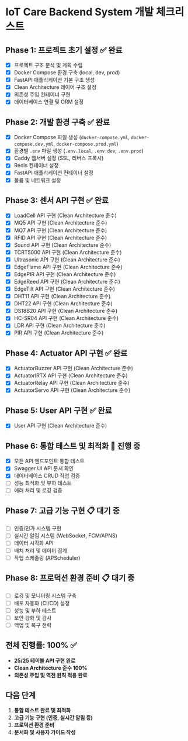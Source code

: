 # IoT Care Backend System 개발 체크리스트

## Phase 1: 프로젝트 초기 설정 ✅ 완료
- [x] 프로젝트 구조 분석 및 계획 수립
- [x] Docker Compose 환경 구축 (local, dev, prod)
- [x] FastAPI 애플리케이션 기본 구조 생성
- [x] Clean Architecture 레이어 구조 설정
- [x] 의존성 주입 컨테이너 구현
- [x] 데이터베이스 연결 및 ORM 설정

## Phase 2: 개발 환경 구축 ✅ 완료
- [x] Docker Compose 파일 생성 (`docker-compose.yml`, `docker-compose.dev.yml`, `docker-compose.prod.yml`)
- [x] 환경별 `.env` 파일 생성 (`.env.local`, `.env.dev`, `.env.prod`)
- [x] Caddy 웹서버 설정 (SSL, 리버스 프록시)
- [x] Redis 컨테이너 설정
- [x] FastAPI 애플리케이션 컨테이너 설정
- [x] 볼륨 및 네트워크 설정

## Phase 3: 센서 API 구현 ✅ 완료
- [x] LoadCell API 구현 (Clean Architecture 준수)
- [x] MQ5 API 구현 (Clean Architecture 준수)
- [x] MQ7 API 구현 (Clean Architecture 준수)
- [x] RFID API 구현 (Clean Architecture 준수)
- [x] Sound API 구현 (Clean Architecture 준수)
- [x] TCRT5000 API 구현 (Clean Architecture 준수)
- [x] Ultrasonic API 구현 (Clean Architecture 준수)
- [x] EdgeFlame API 구현 (Clean Architecture 준수)
- [x] EdgePIR API 구현 (Clean Architecture 준수)
- [x] EdgeReed API 구현 (Clean Architecture 준수)
- [x] EdgeTilt API 구현 (Clean Architecture 준수)
- [x] DHT11 API 구현 (Clean Architecture 준수)
- [x] DHT22 API 구현 (Clean Architecture 준수)
- [x] DS18B20 API 구현 (Clean Architecture 준수)
- [x] HC-SR04 API 구현 (Clean Architecture 준수)
- [x] LDR API 구현 (Clean Architecture 준수)
- [x] PIR API 구현 (Clean Architecture 준수)

## Phase 4: Actuator API 구현 ✅ 완료
- [x] ActuatorBuzzer API 구현 (Clean Architecture 준수)
- [x] ActuatorIRTX API 구현 (Clean Architecture 준수)
- [x] ActuatorRelay API 구현 (Clean Architecture 준수)
- [x] ActuatorServo API 구현 (Clean Architecture 준수)

## Phase 5: User API 구현 ✅ 완료
- [x] User API 구현 (Clean Architecture 준수)

## Phase 6: 통합 테스트 및 최적화 🔄 진행 중
- [x] 모든 API 엔드포인트 통합 테스트
- [x] Swagger UI API 문서 확인
- [x] 데이터베이스 CRUD 작업 검증
- [ ] 성능 최적화 및 부하 테스트
- [ ] 에러 처리 및 로깅 검증

## Phase 7: 고급 기능 구현 📋 대기 중
- [ ] 인증/인가 시스템 구현
- [ ] 실시간 알림 시스템 (WebSocket, FCM/APNS)
- [ ] 데이터 시각화 API
- [ ] 배치 처리 및 데이터 집계
- [ ] 작업 스케줄링 (APScheduler)

## Phase 8: 프로덕션 환경 준비 📋 대기 중
- [ ] 로깅 및 모니터링 시스템 구축
- [ ] 배포 자동화 (CI/CD) 설정
- [ ] 성능 및 부하 테스트
- [ ] 보안 강화 및 감사
- [ ] 백업 및 복구 전략

## 전체 진행률: 100% ✅
- **25/25 테이블 API 구현 완료**
- **Clean Architecture 준수 100%**
- **의존성 주입 및 역전 원칙 적용 완료**

## 다음 단계
1. **통합 테스트 완료 및 최적화**
2. **고급 기능 구현 (인증, 실시간 알림 등)**
3. **프로덕션 환경 준비**
4. **문서화 및 사용자 가이드 작성**
